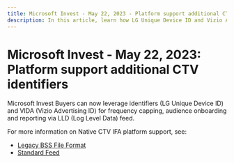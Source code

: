 ```yaml
---
title: Microsoft Invest - May 22, 2023 - Platform support additional CTV Identifiers
description: In this article, learn how LG Unique Device ID and Vizio Advertising ID can be utilized for frequency capping, audience onboarding, and reporting purposes.
---
```


# Microsoft Invest - May 22, 2023: Platform support additional CTV identifiers

Microsoft Invest Buyers can now leverage identifiers (LG Unique Device ID) and VIDA (Vizio Advertising ID) for frequency capping, audience onboarding and reporting via LLD (Log Level Data) feed.

For more information on Native CTV IFA platform support, see:

- [Legacy BSS File Format](../digital-platform-api/legacy-bss-file-format.md)
- [Standard Feed](../log-level-data/standard-feed.md)
